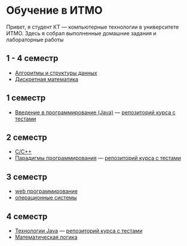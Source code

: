 # Обучение в ИТМО

Привет, я студент КТ — компьютерные технологии в университете ИТМО.
Здесь я собрал выполненные домашние задания и лабораторные работы

## 1 - 4 семестр

* [Алгоритмы и структуры данных](algorithms-and-data-structures)
* [Дискретная математика](discrete-mathematics)

## 1 семестр

* [Введение в программирование (Java)](prog-intro) — [репозиторий курса с тестами](prog-intro-tests)

## 2 семестр

* [C/C++](C++)
* [Парадигмы программирования](prog-paradigms) — [репозиторий курса с тестами](prog-intro-tests)

## 3 семестр

* [web программирование](web-development)
* [операционные системы](operating-systems)

## 4 семестр

* [Технологии Java](java-advanced) — [репозиторий курса с тестами](java-advanced-tests)
* [Математическая логика](mathematical-logic)